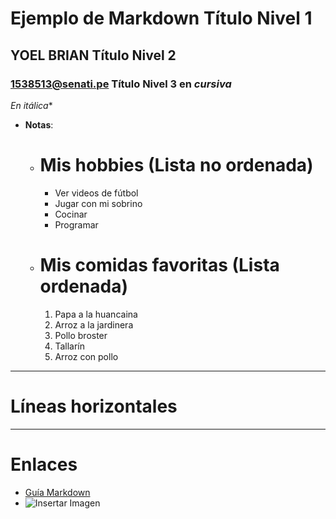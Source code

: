 # Ejemplo de Markdown Título Nivel 1

## YOEL BRIAN Título Nivel 2

### 1538513@senati.pe Título Nivel 3 en *cursiva*

*En *itálica***

- **Notas**: 
  - # Mis hobbies (Lista no ordenada)
    - Ver videos de fútbol
    - Jugar con mi sobrino
    - Cocinar
    - Programar

  - # Mis comidas favoritas (Lista ordenada)
    1. Papa a la huancaina
    2. Arroz a la jardinera
    3. Pollo broster
    4. Tallarín
    5. Arroz con pollo

---

# Líneas horizontales

---

# Enlaces
- [Guía Markdown](https://www.markdownguide.org)
- ![Insertar Imagen]((https://i.pinimg.com/originals/15/ea/85/15ea8559f09428e1bcb7817b0418dfa7.jpg))
